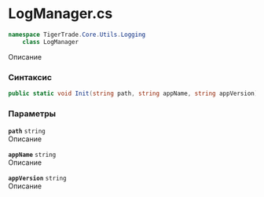 
# LogManager.cs
```csharp
namespace TigerTrade.Core.Utils.Logging  
    class LogManager
```

Описание

### Синтаксис
```csharp
public static void Init(string path, string appName, string appVersion)
```

### Параметры
**`path`** `string`  
 Описание  
  
**`appName`** `string`  
 Описание  
  
**`appVersion`** `string`  
 Описание  
  

                    
                    